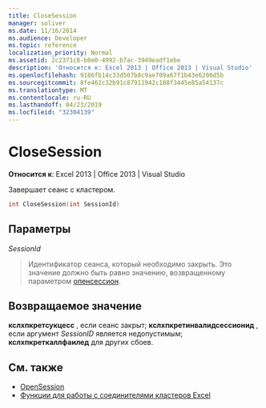```yaml
---
title: CloseSession
manager: soliver
ms.date: 11/16/2014
ms.audience: Developer
ms.topic: reference
localization_priority: Normal
ms.assetid: 2c2371c8-b0e0-4992-b7ac-3949eadf1ebe
description: 'Относится к: Excel 2013 | Office 2013 | Visual Studio'
ms.openlocfilehash: 9186fb14c33d507b8c9ae709a67f1b43e6206d5b
ms.sourcegitcommit: 8fe462c32b91c87911942c188f3445e85a54137c
ms.translationtype: MT
ms.contentlocale: ru-RU
ms.lasthandoff: 04/23/2019
ms.locfileid: "32304139"
---
```

# <a name="closesession"></a>CloseSession

**Относится к**: Excel 2013 | Office 2013 | Visual Studio 
  
Завершает сеанс с кластером.
  
```cpp
int CloseSession(int SessionId)
```

## <a name="parameters"></a>Параметры

_SessionId_
  
> Идентификатор сеанса, который необходимо закрыть. Это значение должно быть равно значению, возвращенному параметром [опенсессион](opensession.md).
    
## <a name="return-value"></a>Возвращаемое значение

**кслхпкретсукцесс** , если сеанс закрыт; **кслхпкретинвалидсессионид** , если аргумент _SessionID_ является недопустимым; **кслхпкреткаллфаилед** для других сбоев. 
  
## <a name="see-also"></a>См. также

- [OpenSession](opensession.md)
- [Функции для работы с соединителями кластеров Excel](excel-cluster-connector-functions.md)

